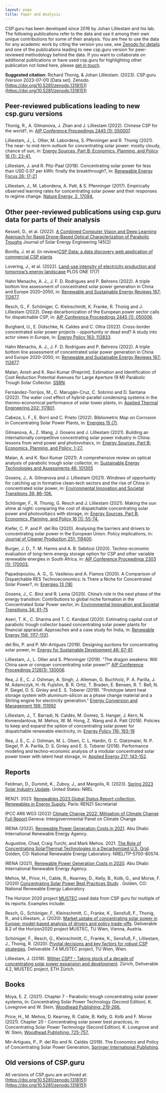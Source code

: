 ```yaml
---
layout: page
title: Paper and Analysis
---
```

CSP.guru has been developed since 2016 by Johan Lilliestam and his lab. The following publications refer to the data and use it among their own unique contributions for some of their analysis. You are free to use the data for any academic work by citing the version you use, see [Zenodo for details](https://doi.org/10.5281/zenodo.1318151) and one of the publications leading to new csp.guru version for peer-reviewed methodology behind the data. If you want to collaborate on additional publications or have used csp.guru for highlighting other publication not listed here, please [get in touch](mailto:richard.thonig@rifs-potsdam.de).

<b>Suggested citation:</b>
Richard Thonig, & Johan Lilliestam. (2023). CSP.guru  (Version 2023-07-01) [Data set]. Zenodo. [https://doi.org/10.5281/zenodo.1318151](https://doi.org/10.5281/zenodo.1318151)

## Peer-reviewed publications leading to new csp.guru versions
Thonig, R., A. Gilmanova, J. Zhan and J. Lilliestam (2022). Chinese CSP for the world?, in: [AIP Conference Proceedings 2445 (1): 050007](https://doi.org/10.1063/5.0085752).

Lilliestam, J., L. Ollier, M. Labordena, S. Pfenninger and R. Thonig (2021). The near- to mid-term outlook for concentrating solar power: mostly cloudy, chance of sun, in: [Energy Sources, Part B: Economics, Planning, and Policy 16 (1): 23-41.](https://doi.org/10.1080/15567249.2020.1773580)

Lilliestam, J. and R. Pitz-Paal (2018). Concentrating solar power for less than USD 0.07 per kWh: finally the breakthrough?, in: [Renewable Energy Focus 26: 17-21](https://doi.org/10.1016/j.ref.2018.06.002)

Lilliestam, J., M. Labordena, A. Patt, & S. Pfenninger (2017). Empirically observed learning rates for concentrating solar power and their responses to regime change. [Nature Energy, 2, 17094.]( https://doi.org/10.1038/nenergy.2017.94)

## Other peer-reviewed publications using csp.guru data for parts of their analysis
Kesseli, D., et al. (2022). [A Combined Computer Vision and Deep Learning Approach for Rapid Drone-Based Optical Characterization of Parabolic Troughs](https://doi.org/10.1115/1.4055172) Journal of Solar Energy Engineering 145(2)

Bonilla, J. et al. (in review)[CSP Data: a data discovery web application of commercial CSP plants](https://javier.solar/assets/docs/conf_int/SolarPACES_CSP_Data.pdf)

Lovering, J., et al. (2022). [Land-use intensity of electricity production and tomorrow’s energy landscape](https://doi.org/10.1371/journal.pone.0270155) PLOS ONE 17(7)

Hahn Menacho, A. J., J. F. D. Rodrigues and P. Behrens (2022). A triple bottom line assessment of concentrated solar power generation in China and Europe 2020–2050, in: [Renewable and Sustainable Energy Reviews 167: 112677](https://doi.org/10.1016/j.rser.2022.112677).

Resch, G., F. Schöniger, C. Kleinschmitt, K. Franke, R. Thonig and J. Lilliestam (2022). Deep decarbonization of the European power sector calls for dispatchable CSP, in: [AIP Conference Proceedings 2445 (1): 050006](https://doi.org/10.1063/5.0086710).

Burghard, U., E. Dütschke, N. Caldes and C. Oltra (2022). Cross-border concentrated solar power projects - opportunity or dead end? A study into actor views in Europe, in: [Energy Policy 163: 112833](https://doi.org/10.1016/j.enpol.2022.112833).

Hahn Menacho, A. J., J. F. D. Rodrigues and P. Behrens (2022). A triple bottom line assessment of concentrated solar power generation in China and Europe 2020–2050, in: [Renewable and Sustainable Energy Reviews 167: 112677]( https://doi.org/10.1016/j.rser.2022.112677).

Malan, Anish and K. Ravi Kumar (Preprint). Estimation and Identification of Cost Reduction Potential Avenues for Large Aperture (9 M) Parabolic Trough Solar Collector. [SSRN](http://dx.doi.org/10.2139/ssrn.4048140).

Fernández-Torrijos, M., C. Marugán-Cruz, C. Sobrino and D. Santana (2022). The water cost effect of hybrid-parallel condensing systems in the thermo-economical performance of solar tower plants, in: [Applied Thermal Engineering 202: 117801](https://doi.org/10.1016/j.applthermaleng.2021.117801).

Cabeza, L. F., E. Borri and C. Prieto (2022). Bibliometric Map on Corrosion in Concentrating Solar Power Plants, in: [Energies 15 (7)](https://doi.org/10.3390/en15072619).

Gilmanova, A., Z. Wang, J. Gosens and J. Lilliestam (2021). Building an internationally competitive concentrating solar power industry in China: lessons from wind power and photovoltaics, in: [Energy Sources, Part B: Economics, Planning, and Policy: 1-27.](https://doi.org/10.1080/15567249.2021.1931563)

Malan, A. and K. Ravi Kumar (2021). A comprehensive review on optical analysis of parabolic trough solar collector, in: [Sustainable Energy Technologies and Assessments 46: 101305](https://doi.org/10.1016/j.seta.2021.101305)

Gosens, J., A. Gilmanova and J. Lilliestam (2021). Windows of opportunity for catching up in formative clean-tech sectors and the rise of China in concentrated solar power, in: [Environmental Innovation and Societal Transitions 39: 86-106.](https://doi.org/10.1016/j.eist.2021.03.005)

Schöniger, F., R. Thonig, G. Resch and J. Lilliestam (2021). Making the sun shine at night: comparing the cost of dispatchable concentrating solar power and photovoltaics with storage, in: [Energy Sources, Part B: Economics, Planning, and Policy 16 (1): 55-74.](https://doi.org/10.1080/15567249.2020.1843565)

Kiefer, C. P. and P. del Río (2020). Analysing the barriers and drivers to concentrating solar power in the European Union. Policy implications, in: [Journal of Cleaner Production 251: 119400](https://doi.org/10.1016/j.jclepro.2019.119400).

Burger, J. D., T. M. Harms and A. B. Sebitosi (2020). Techno-economic evaluation of long-term energy storage option for CSP and other variable renewable energies in South Africa, in: [AIP Conference Proceedings 2303 (1): 170003.](https://doi.org/10.1063/5.0028938)

Papadopoulou, A. G., G. Vasileiou and A. Flamos (2020). A Comparison of Dispatchable RES Technoeconomics: Is There a Niche for Concentrated Solar Power?, in: [Energies 13 (18)](https://doi.org/10.3390/en13184768)

Gosens, J., C. Binz and R. Lema (2020). China’s role in the next phase of the energy transition: Contributions to global niche formation in the Concentrated Solar Power sector, in: [Environmental Innovation and Societal Transitions 34: 61-75](https://doi.org/10.1016/j.eist.2019.12.004)

Aseri, T. K., C. Sharma and T. C. Kandpal (2020). Estimating capital cost of parabolic trough collector based concentrating solar power plants for financial appraisal: Approaches and a case study for India, in: [Renewable Energy 156: 1117-1131](https://doi.org/10.1016/j.renene.2020.04.138).

del Río, P. and P. Mir-Artigues (2019). Designing auctions for concentrating solar power, in: [Energy for Sustainable Development 48: 67-81](https://doi.org/10.1016/j.esd.2018.10.005).

Lilliestam, J., L. Ollier and S. Pfenninger (2019). "The dragon awakens: Will China save or conquer concentrating solar power?" [AIP Conference Proceedings 2126(1): 130006](https://aip.scitation.org/doi/abs/10.1063/1.5117648).

Rea, J. E., C. J. Oshman, A. Singh, J. Alleman, G. Buchholz, P. A. Parilla, J. M. Adamczyk, H.-N. Fujishin, B. R. Ortiz, T. Braden, E. Bensen, R. T. Bell, N. P. Siegel, D. S. Ginley and E. S. Toberer (2019). "Prototype latent heat storage system with aluminum-silicon as a phase change material and a Stirling engine for electricity generation." [Energy Conversion and Management 199: 111992](https://doi.org/10.1016/j.enconman.2019.111992)

Lilliestam, J., T. Barradi, N. Caldés, M. Gomez, S. Hanger, J. Kern, N. Komendantova, M. Mehos, W. M. Hong, Z. Wang and A. Patt (2018). Policies to keep and expand the option of concentrating solar power for dispatchable renewable electricity, in: [Energy Policy 116: 193-19](https://doi.org/10.1016/j.enpol.2018.02.014)

Rea, J. E., C. J. Oshman, M. L. Olsen, C. L. Hardin, G. C. Glatzmaier, N. P. Siegel, P. A. Parilla, D. S. Ginley and E. S. Toberer (2018). Performance modeling and techno-economic analysis of a modular concentrated solar power tower with latent heat storage, in: [Applied Energy 217: 143-152](https://doi.org/10.1016/j.apenergy.2018.02.067).

## Reports

Feldman, D., Dummit, K., Zuboy, J., and Margolis, R. (2023). [Spring 2023 Solar Industry Update](https://doi.org/10.2172/1974994). United States: NREL 

REN21. 2023. [Renewables 2023 Global Status Report collection, Renewables in Energy Supply](https://www.ren21.net/wp-content/uploads/2019/05/GSR-2023_Energy-Supply-Module.pdf), Paris: REN21 Secretariat

IPCC AR6 WG3 (2022) [Climate Change 2022: Mitigation of Climate Change Full Report](https://report.ipcc.ch/ar6wg3/pdf/IPCC_AR6_WGIII_FinalDraft_FullReport.pdf).Geneva: Intergovernmental Panel on Climate Change

IRENA (2022), [Renewable Power Generation Costs in 2021](
https://irena.org/publications/2022/Jul/Renewable-Power-Generation-Costs-in-2021). Abu Dhabi: International Renewable Energy Agency.

Augustine, Chad, Craig Turchi, and Mark Mehos. 2021. [The Role of Concentrating SolarThermal Technologies in a Decarbonized U.S. Grid](https://www.nrel.gov/docs/fy21osti/80574.pdf). Golden, CO: National Renewable Energy Laboratory. NREL/TP-5700-80574.

IRENA (2021), [Renewable Power Generation Costs in 2020](https://www.irena.org/newsroom/pressreleases/2021/Jun/Majority-of-New-Renewables-Undercut-Cheapest-Fossil-Fuel-on-Cost). Abu Dhabi: International Renewable Energy Agency.

Mehos, M., Price, H., Cable, R., Kearney, D., Kelly, B., Kolb, G., and Morse, F. (2020) [Concentrating Solar Power Best Practices Study](https://doi.org/10.2172/1665767)
. Golden, CO: National Renewable Energy Laboratory

The Horizon 2020 project [MUSTEC](www.mustec.eu) used data from CSP guru for multiple of its reports. Examples include:

Resch, G., Schöniger, F., Kleinschmitt, C., Franke, K., Sensfuß, F., Thonig, R., and Lilliestam, J. (2020): [Market uptake of concentrating solar power in Europe: model-based analysis of drivers and policy trade-offs](https://www.mustec.eu/node/130). Deliverable 8.2 of the Horizon2020 project MUSTEC, TU Wien, Vienna, Austria.

Schöniger, F., Resch, G., Kleinschmitt, C., Franke, K., Sensfuß, F., Lilliestam, J., Thonig, R. (2020): [Pivotal decisions and key factors for robust CSP strategies](https://www.iass-potsdam.de/de/ergebnisse/publikationen/2020/pivotal-decisions-and-key-factors-robust-csp-strategies-deliverable). Deliverable 7.4 MUSTEC project, TU Wien, Wien.

Lilliestam, J. (2018). [Wither CSP? - Taking stock of a decade of concentrating solar power expansion and development](https://mustec.eu/node/66). Zürich, Deliverable 4.2, MUSTEC project, ETH Zürich.

## Books
Moya, E. Z. (2021). Chapter 7 - Parabolic-trough concentrating solar power systems, in: Concentrating Solar Power Technology (Second Edition). K. Lovegrove and W. Stein, [Woodhead Publishing: 219-266.](https://doi.org/10.1016/B978-0-12-819970-1.00009-8)

Price, H., M. Mehos, D. Kearney, R. Cable, B. Kelly, G. Kolb and F. Morse (2021). Chapter 20 - Concentrating solar power best practices, in: Concentrating Solar Power Technology (Second Edition). K. Lovegrove and W. Stein, [Woodhead Publishing: 725-757.](https://doi.org/10.1016/B978-0-12-819970-1.00020-7)

Mir-Artigues, P., P. del Río and N. Caldés (2019). The Economics and Policy of Concentrating Solar Power Generation, [Springer International Publishing](https://www.springer.com/gp/book/9783030119379).

## Old versions of CSP.guru
All versions of CSP.guru are archived at: [https://doi.org/10.5281/zenodo.1318151](https://doi.org/10.5281/zenodo.1318151)
